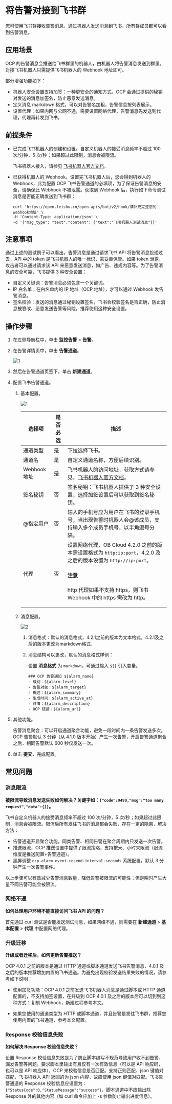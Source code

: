 # 将告警对接到飞书群

您可使用飞书群接收告警消息，通过机器人发送消息到飞书，所有群成员都可以看到告警消息。

## 应用场景

OCP 的告警消息会推送给飞书群里的机器人，由机器人将告警消息发送到群里。对接飞书机器人只需提供飞书机器人的 Webhook 地址即可。

部分增强功能如下：

* 机器人安全设置支持加签：一种更安全的通知方式，OCP 会通过提供的秘钥对发送的消息加签名，防止恶意发送消息。
* 定义消息 markdown 格式，可以对告警名加粗，告警信息按列表展示。
* 设置代理：如果内网与公网不通，需要设置网络代理，告警消息先发送到代理，代理再转发到飞书。

## 前提条件

* 已完成飞书机器人的创建和设置。自定义机器人的接受消息频率不超过 100 次/分钟，5 次/秒；如果超过此限制，消息会被限流。

  飞书机器人接入，请参见 [飞书机器人官方文档](https://open.feishu.cn/document/client-docs/bot-v3/add-custom-bot#399d949c)。

* 已获得机器人的 Webhook。设置完飞书机器人后，您会得到机器人的 Webhook，此为配置 OCP 飞书告警通道的必填项，为了保证告警消息的安全，请确保此 Webhook 不被泄露。获取到 Webhook 后，执行如下命令测试消息是否能正确发送到飞书群：

    ```shell
    curl 'https://open.feishu.cn/open-apis/bot/v2/hook/请补充完整您的webhook地址' \
    -H 'Content-Type: application/json' \
    -d '{"msg_type": "text","content": {"text":"飞书机器人测试消息"}}'
    ```

## 注意事项

通过上述的测试例子可以看出，告警消息是通过请求飞书 API 将告警消息投递过去，API 中的 token 是飞书机器人的唯一标识，需妥善保管。如果 token 泄露，攻击者可以通过请求该 API 来恶意发送消息，如广告、违规内容等。为了告警消息的安全可靠，飞书提供 3 种安全设置：

* 自定义关键词：告警消息必须包含一个关键词。
* IP 白名单：在白名单内的 IP 地址（OCP 地址），才可以通过 Webhook 发告警消息。
* 签名校验：发送的消息通过秘钥设置签名，飞书会校验签名是否正确，防止消息被篡改、恶意发送告警等风险。推荐使用这种安全设置。

## 操作步骤

1. 在左侧导航栏中，单击 **监控告警** > **告警**。

2. 在告警详情页中，单击 **告警通道**。

    ![1](https://obbusiness-private.oss-cn-shanghai.aliyuncs.com/doc/img/ocp/421/%E9%85%8D%E7%BD%AE%E9%92%89%E9%92%89%E5%91%8A%E8%AD%A6-1.png)

3. 然后在告警通道页签下，单击 **新建通道**。

4. 配置飞书告警通道。

    1. 基本配置。

        ![1](https://obbusiness-private.oss-cn-shanghai.aliyuncs.com/doc/img/ocp/421/%E9%85%8D%E7%BD%AE%E9%A3%9E%E4%B9%A6%E5%91%8A%E8%AD%A6-1.png)

        | 选择项 | 是否必选 | 描述 |
        |-------|----------|------|
        | 通道类型 | 是 | 下拉选择飞书。 |
        | 通道名 | 是 | 自定义通道名称，方便后续识别。 |
        | Webhook 地址 | 是 | 飞书机器人的访问地址，获取方式请参见，[飞书机器人官方文档](https://open.dingtalk.com/document/orgapp/custom-robot-access)。 |
        | 签名秘钥 | 否 | 签名秘钥：飞书机器人提供了 3 种安全设置，选择加签设置后可以获取到签名秘钥。 |
        | @指定用户 | 否 | 输入的手机号应为用户在飞书的登录手机号，当出现告警时机器人会@该成员，支持输入多个成员手机号，以半角逗号分隔。 |
        | 代理 | 否 | 设置网络代理，OB Cloud 4.2.0 之前的版本需设置格式为 `http:ip:port`，4.2.0 及之后的版本设置为 `http://ip:port`。<main id="notice" type='notice'><h4>注意</h4><p>http 代理如果不支持 https，则飞书 Webhook 中的 https 需改为 http。</p></main> |

    2. 消息配置。

        ![2](https://obbusiness-private.oss-cn-shanghai.aliyuncs.com/doc/img/ocp/421/%E9%85%8D%E7%BD%AE%E9%A3%9E%E4%B9%A6%E5%91%8A%E8%AD%A6-2.png)

        1. 消息格式：默认的消息格式，4.2.1之前的版本为文本格式，4.2.1及之后的版本更改为markdown格式，

        2. 消息结构可以更改，默认的消息格式样例：

           设置 **消息格式** 为 `markdown`，可通过输入 `${}` 引入变量。

            ```shell
            ### OCP 告警通知 ${alarm_name}
            - 级别：${alarm_level}
            - 告警对象：${alarm_target}
            - 概述：${alarm_summary}
            - 生成时间：${alarm_active_at}
            - 详情：${alarm_description}
            - OCP 链接：${alarm_url} 
            ```

5. 其他功能。

   告警消息聚合：可以开启通道聚合功能，避免一段时间内一条告警发送多次。OCP 告警默认 3 分钟（从 4.1.0 版本开始）产生一次告警，开启告警通道聚合之后，相同告警默认 600 秒仅发送一次。

6. 单击 **提交**，完成配置。

## 常见问题

### 消息限流

**被限流导致消息发送失败如何解决？关键字如：`{"code":9499,"msg":"too many request","data":{}}`。**

飞书自定义机器人的接受消息频率不超过 100 次/分钟，5 次/秒；如果超过此限制，消息会被限流。限流后所有发往飞书的消息都会失败，存在一定的隐患，解决方法：

* 告警通道开启聚合功能，同类告警、相同告警在聚合周期内只发送一次告警。
* 推送限流，OCP 推送设置中提供了限流策略，支持按天、小时来限流（限流维度是推送配置+告警通道）。
* 黑屏调整 `ocp.alarm.event.resend-interval-seconds` 系统配置，默认 3 分钟产生一次告警事件。

以上步骤可以有效减少告警消息数量，降低告警被限流的可能性；但是瞬时产生大量不同告警可能会被限流。

### 网络不通

**如何处理用户环境不能直接访问飞书 API 的问题？**

首先通过 curl 测试是否能发送测试消息，如果网络不通，则需要在 **新建通道** > **基本配置** > **代理** 中配置网络代理。

### 升级迁移

**升级或者迁移后，如何更新告警推送？**

OCP 4.0.1 之前的版本是通过 HTTP 通道或脚本通道发送飞书告警消息，4.0.1 及之后的版本推荐增加内置的飞书通道。为避免出现校验发送结果失败的情况，请参考如下说明：

* 使用加签功能：OCP 4.0.1 之前发送飞书机器人消息是通过脚本或 HTTP 通道配置的，不支持加签设置，在升级到 OCP 4.0.1 及之后的版本后可以切到到这种方式：复制 Webhook，新建过程参考本文。

* 如果您使用的通道类型为 HTTP 或脚本通道，并且告警是发往飞书群，推荐您使用内置的飞书通道，参考本文配置。

### Response 校验信息失败

**如何解决 Response 校验信息失败？**
  
设置 Response 校验信息失败是为了防止脚本编写不规范导致用户收不到告警、漏发告警等问题。要求脚本里输出有且仅有一次有效信息（可以是 API 响应码，也可以是 API 响应体），OCP 来校验信息是否匹配。支持正则匹配、json 键值对匹配，飞书机器人 API 返回的为 json 内容，故应使用 json 键值对匹配。飞书告警通道的 Response 校验信息应设置为：`{"StatusCode":0,"StatusMessage":"success"}`，脚本通道中不应输出除 Response 外的其他内容（如 curl 命令应加上 -s 参数防止输出进度信息）。
